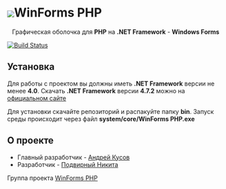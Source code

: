<h1><img align="center" src="https://i.postimg.cc/vmzzn9PX/e-Iqnn3-Zx-Ptw.jpg">WinForms PHP</h1>
<p align="center">Графическая оболочка для <b>PHP</b> на <b>.NET Framework</b> - <b>Windows Forms</b></p>

[![Build Status](https://travis-ci.org/KRypt0nn/WinForms-PHP.svg?branch=master)](https://travis-ci.org/KRypt0nn/WinForms-PHP)

## Установка

Для работы с проектом вы должны иметь **.NET Framework** версии не менее **4.0**. Скачать **.NET Framework** версии **4.7.2** можно на [официальном сайте](https://dotnet.microsoft.com/download/dotnet-framework-runtime/net472)

Для установки скачайте репозиторий и распакуйте папку **bin**. Запуск среды происходит через файл **system/core/WinForms PHP.exe**

## О проекте

* Главный разработчик - [Андрей Кусов](https://vk.com/postmessagea)
* Разработчик - [Подвирный Никита](https://vk.com/technomindlp)

Группа проекта [WinForms PHP](https://vk.com/winforms)
